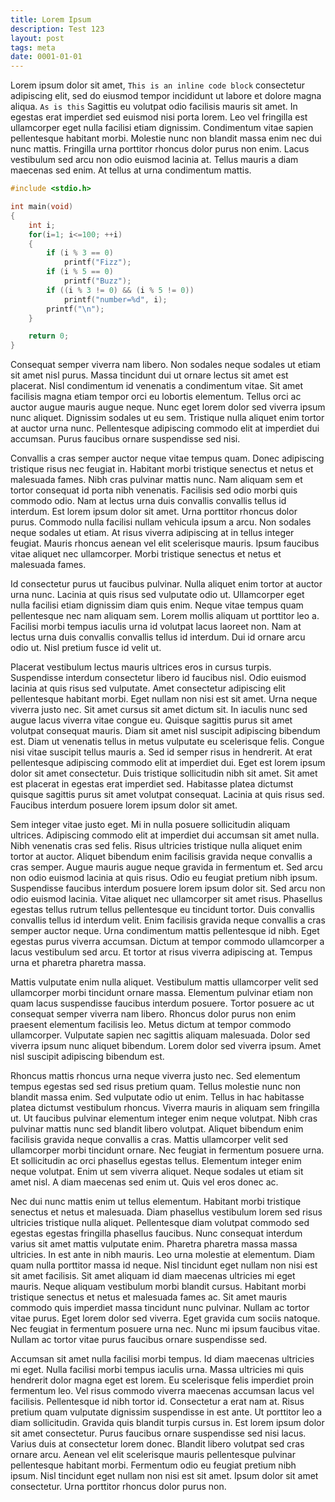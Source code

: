 ```yaml
---
title: Lorem Ipsum 
description: Test 123
layout: post
tags: meta
date: 0001-01-01
---
```


Lorem ipsum dolor sit amet, `This is an inline code block` consectetur adipiscing elit, sed do eiusmod tempor incididunt ut labore et dolore magna aliqua. `As is this` Sagittis eu volutpat odio facilisis mauris sit amet. In egestas erat imperdiet sed euismod nisi porta lorem. Leo vel fringilla est ullamcorper eget nulla facilisi etiam dignissim. Condimentum vitae sapien pellentesque habitant morbi. Molestie nunc non blandit massa enim nec dui nunc mattis. Fringilla urna porttitor rhoncus dolor purus non enim. Lacus vestibulum sed arcu non odio euismod lacinia at. Tellus mauris a diam maecenas sed enim. At tellus at urna condimentum mattis.
```c++
#include <stdio.h>

int main(void)
{
    int i;
    for(i=1; i<=100; ++i)
    {
        if (i % 3 == 0)
            printf("Fizz");
        if (i % 5 == 0)
            printf("Buzz");
        if ((i % 3 != 0) && (i % 5 != 0))
            printf("number=%d", i);
        printf("\n");
    }

    return 0;
}
```
Consequat semper viverra nam libero. Non sodales neque sodales ut etiam sit amet nisl purus. Massa tincidunt dui ut ornare lectus sit amet est placerat. Nisl condimentum id venenatis a condimentum vitae. Sit amet facilisis magna etiam tempor orci eu lobortis elementum. Tellus orci ac auctor augue mauris augue neque. Nunc eget lorem dolor sed viverra ipsum nunc aliquet. Dignissim sodales ut eu sem. Tristique nulla aliquet enim tortor at auctor urna nunc. Pellentesque adipiscing commodo elit at imperdiet dui accumsan. Purus faucibus ornare suspendisse sed nisi.

Convallis a cras semper auctor neque vitae tempus quam. Donec adipiscing tristique risus nec feugiat in. Habitant morbi tristique senectus et netus et malesuada fames. Nibh cras pulvinar mattis nunc. Nam aliquam sem et tortor consequat id porta nibh venenatis. Facilisis sed odio morbi quis commodo odio. Nam at lectus urna duis convallis convallis tellus id interdum. Est lorem ipsum dolor sit amet. Urna porttitor rhoncus dolor purus. Commodo nulla facilisi nullam vehicula ipsum a arcu. Non sodales neque sodales ut etiam. At risus viverra adipiscing at in tellus integer feugiat. Mauris rhoncus aenean vel elit scelerisque mauris. Ipsum faucibus vitae aliquet nec ullamcorper. Morbi tristique senectus et netus et malesuada fames.

Id consectetur purus ut faucibus pulvinar. Nulla aliquet enim tortor at auctor urna nunc. Lacinia at quis risus sed vulputate odio ut. Ullamcorper eget nulla facilisi etiam dignissim diam quis enim. Neque vitae tempus quam pellentesque nec nam aliquam sem. Lorem mollis aliquam ut porttitor leo a. Facilisi morbi tempus iaculis urna id volutpat lacus laoreet non. Nam at lectus urna duis convallis convallis tellus id interdum. Dui id ornare arcu odio ut. Nisl pretium fusce id velit ut.

Placerat vestibulum lectus mauris ultrices eros in cursus turpis. Suspendisse interdum consectetur libero id faucibus nisl. Odio euismod lacinia at quis risus sed vulputate. Amet consectetur adipiscing elit pellentesque habitant morbi. Eget nullam non nisi est sit amet. Urna neque viverra justo nec. Sit amet cursus sit amet dictum sit. In iaculis nunc sed augue lacus viverra vitae congue eu. Quisque sagittis purus sit amet volutpat consequat mauris. Diam sit amet nisl suscipit adipiscing bibendum est. Diam ut venenatis tellus in metus vulputate eu scelerisque felis. Congue nisi vitae suscipit tellus mauris a. Sed id semper risus in hendrerit. At erat pellentesque adipiscing commodo elit at imperdiet dui. Eget est lorem ipsum dolor sit amet consectetur. Duis tristique sollicitudin nibh sit amet. Sit amet est placerat in egestas erat imperdiet sed. Habitasse platea dictumst quisque sagittis purus sit amet volutpat consequat. Lacinia at quis risus sed. Faucibus interdum posuere lorem ipsum dolor sit amet.

Sem integer vitae justo eget. Mi in nulla posuere sollicitudin aliquam ultrices. Adipiscing commodo elit at imperdiet dui accumsan sit amet nulla. Nibh venenatis cras sed felis. Risus ultricies tristique nulla aliquet enim tortor at auctor. Aliquet bibendum enim facilisis gravida neque convallis a cras semper. Augue mauris augue neque gravida in fermentum et. Sed arcu non odio euismod lacinia at quis risus. Odio eu feugiat pretium nibh ipsum. Suspendisse faucibus interdum posuere lorem ipsum dolor sit. Sed arcu non odio euismod lacinia. Vitae aliquet nec ullamcorper sit amet risus. Phasellus egestas tellus rutrum tellus pellentesque eu tincidunt tortor. Duis convallis convallis tellus id interdum velit. Enim facilisis gravida neque convallis a cras semper auctor neque. Urna condimentum mattis pellentesque id nibh. Eget egestas purus viverra accumsan. Dictum at tempor commodo ullamcorper a lacus vestibulum sed arcu. Et tortor at risus viverra adipiscing at. Tempus urna et pharetra pharetra massa.

Mattis vulputate enim nulla aliquet. Vestibulum mattis ullamcorper velit sed ullamcorper morbi tincidunt ornare massa. Elementum pulvinar etiam non quam lacus suspendisse faucibus interdum posuere. Tortor posuere ac ut consequat semper viverra nam libero. Rhoncus dolor purus non enim praesent elementum facilisis leo. Metus dictum at tempor commodo ullamcorper. Vulputate sapien nec sagittis aliquam malesuada. Dolor sed viverra ipsum nunc aliquet bibendum. Lorem dolor sed viverra ipsum. Amet nisl suscipit adipiscing bibendum est.

Rhoncus mattis rhoncus urna neque viverra justo nec. Sed elementum tempus egestas sed sed risus pretium quam. Tellus molestie nunc non blandit massa enim. Sed vulputate odio ut enim. Tellus in hac habitasse platea dictumst vestibulum rhoncus. Viverra mauris in aliquam sem fringilla ut. Ut faucibus pulvinar elementum integer enim neque volutpat. Nibh cras pulvinar mattis nunc sed blandit libero volutpat. Aliquet bibendum enim facilisis gravida neque convallis a cras. Mattis ullamcorper velit sed ullamcorper morbi tincidunt ornare. Nec feugiat in fermentum posuere urna. Et sollicitudin ac orci phasellus egestas tellus. Elementum integer enim neque volutpat. Enim ut sem viverra aliquet. Neque sodales ut etiam sit amet nisl. A diam maecenas sed enim ut. Quis vel eros donec ac.

Nec dui nunc mattis enim ut tellus elementum. Habitant morbi tristique senectus et netus et malesuada. Diam phasellus vestibulum lorem sed risus ultricies tristique nulla aliquet. Pellentesque diam volutpat commodo sed egestas egestas fringilla phasellus faucibus. Nunc consequat interdum varius sit amet mattis vulputate enim. Pharetra pharetra massa massa ultricies. In est ante in nibh mauris. Leo urna molestie at elementum. Diam quam nulla porttitor massa id neque. Nisl tincidunt eget nullam non nisi est sit amet facilisis. Sit amet aliquam id diam maecenas ultricies mi eget mauris. Neque aliquam vestibulum morbi blandit cursus. Habitant morbi tristique senectus et netus et malesuada fames ac. Sit amet mauris commodo quis imperdiet massa tincidunt nunc pulvinar. Nullam ac tortor vitae purus. Eget lorem dolor sed viverra. Eget gravida cum sociis natoque. Nec feugiat in fermentum posuere urna nec. Nunc mi ipsum faucibus vitae. Nullam ac tortor vitae purus faucibus ornare suspendisse sed.

Accumsan sit amet nulla facilisi morbi tempus. Id diam maecenas ultricies mi eget. Nulla facilisi morbi tempus iaculis urna. Massa ultricies mi quis hendrerit dolor magna eget est lorem. Eu scelerisque felis imperdiet proin fermentum leo. Vel risus commodo viverra maecenas accumsan lacus vel facilisis. Pellentesque id nibh tortor id. Consectetur a erat nam at. Risus pretium quam vulputate dignissim suspendisse in est ante. Ut porttitor leo a diam sollicitudin. Gravida quis blandit turpis cursus in. Est lorem ipsum dolor sit amet consectetur. Purus faucibus ornare suspendisse sed nisi lacus. Varius duis at consectetur lorem donec. Blandit libero volutpat sed cras ornare arcu. Aenean vel elit scelerisque mauris pellentesque pulvinar pellentesque habitant morbi. Fermentum odio eu feugiat pretium nibh ipsum. Nisl tincidunt eget nullam non nisi est sit amet. Ipsum dolor sit amet consectetur. Urna porttitor rhoncus dolor purus non.